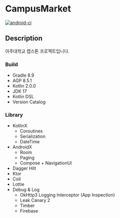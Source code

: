 # CampusMarket

[![android-ci](https://github.com/ajou-capstone/campus-market-android/actions/workflows/android-ci.yml/badge.svg?branch=main)](https://github.com/ajou-capstone/campus-market-android/actions/workflows/android-ci.yml)

## Description

아주대학교 캡스톤 프로젝트입니다.

### Build

- Gradle 8.9
- AGP 8.5.1
- Kotlin 2.0.0
- JDK 17
- Kotlin DSL
- Version Catalog

### Library

- KotlinX
  - Coroutines
  - Serialization
  - DateTime
- AndroidX
  - Room
  - Paging
  - Compose + NavigationUI
- Dagger Hilt
- Ktor
- Coil
- Lottie
- Debug & Log
  - OkHttp3 Logging Interceptor (App Inspection)
  - Leak Canary 2
  - Timber
  - Firebase
